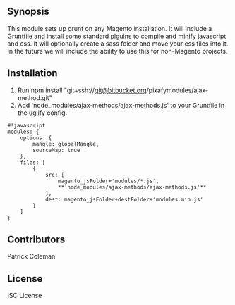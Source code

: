 ## Synopsis

This module sets up grunt on any Magento installation. It will include a Gruntfile and install some standard plguins to compile and minify javascript and css. It will optionally create a sass folder and move your css files into it. In the future we will include the ability to use this for non-Magento projects.  

## Installation
1. Run npm install "git+ssh://git@bitbucket.org/pixafymodules/ajax-method.git"
2. Add 'node_modules/ajax-methods/ajax-methods.js' to your Gruntfile in the uglify config.


```
#!javascript
modules: {
    options: {
        mangle: globalMangle,
        sourceMap: true
    },
    files: [
        {
            src: [
                magento_jsFolder+'modules/*.js',
                **'node_modules/ajax-methods/ajax-methods.js'**
            ],
            dest: magento_jsFolder+destFolder+'modules.min.js'
        }
    ]
}

```

## Contributors

Patrick Coleman

## License

ISC License